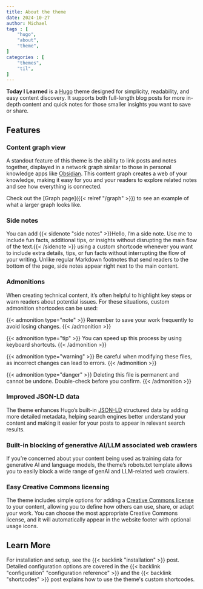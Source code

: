 ```yaml
---
title: About the theme
date: 2024-10-27
author: Michael
tags : [
    "hugo",
    "about",
    "theme",
]
categories : [
    "themes",
    "til",
]
---
```


**Today I Learned** is a [Hugo] theme designed for simplicity, readability, and easy content discovery. It supports both
full-length blog posts for more in-depth content and quick notes for those smaller insights you want to save or share.

<!--more-->

## Features

### Content graph view

A standout feature of this theme is the ability to link posts and notes together, displayed in a network graph similar
to those in personal knowledge apps like [Obsidian]. This content graph creates a web of your knowledge, making it easy
for you and your readers to explore related notes and see how everything is connected.

Check out the [Graph page]({{< relref "/graph" >}}) to see an example of what a larger graph looks like.

### Side notes

You can add {{< sidenote "side notes" >}}Hello, I’m a side note. Use me to include fun facts, additional tips, or insights without disrupting the main flow of the text.{{< /sidenote >}} using a custom shortcode whenever you want to include extra details, tips, or fun facts without
interrupting the flow of your writing. Unlike regular Markdown footnotes that send readers to the bottom of the page,
side notes appear right next to the main content.

### Admonitions

When creating technical content, it’s often helpful to highlight key steps or warn readers about potential issues. For
these situations, custom admonition shortcodes can be used:

{{< admonition type="note" >}}
Remember to save your work frequently to avoid losing changes.
{{< /admonition >}}

{{< admonition type="tip" >}}
You can speed up this process by using keyboard shortcuts.
{{< /admonition >}}

{{< admonition type="warning" >}}
Be careful when modifying these files, as incorrect changes can lead to errors.
{{< /admonition >}}

{{< admonition type="danger" >}}
Deleting this file is permanent and cannot be undone. Double-check before you confirm.
{{< /admonition >}}

### Improved JSON-LD data

The theme enhances Hugo’s built-in [JSON-LD] structured data by adding more detailed metadata, helping search engines
better understand your content and making it easier for your posts to appear in relevant search results.

### Built-in blocking of generative AI/LLM associated web crawlers

If you’re concerned about your content being used as training data for generative AI and language models, the theme’s
robots.txt template allows you to easily block a wide range of genAI and LLM-related web crawlers.

### Easy Creative Commons licensing

The theme includes simple options for adding a [Creative Commons license] to your content, allowing you to define how
others can use, share, or adapt your work. You can choose the most appropriate Creative Commons license, and it will
automatically appear in the website footer with optional usage icons.

## Learn More

For installation and setup, see the {{< backlink "installation" >}} post. Detailed configuration options are covered in
the {{< backlink "configuration" "configuration reference" >}} and the {{< backlink "shortcodes" >}} post explains how
to use the theme's custom shortcodes.

[Hugo]: https://gohugo.io/
[Obsidian]: https://obsidian.md/
[JSON-LD]: https://json-ld.org/
[Creative Commons license]: https://creativecommons.org/share-your-work/cclicenses/

